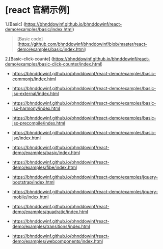 
# [react 官網示例]

1.[Basic] (https://bhnddowinf.github.io/bhnddowinf/react-demo/examples/basic/index.html)

> [Basic code] (https://github.com/bhnddowinf/bhnddowinf/blob/master/react-demo/examples/basic/index.html) 

2.[Basic-click-counte] (https://bhnddowinf.github.io/bhnddowinf/react-demo/examples/basic-click-counter/index.html)


- https://bhnddowinf.github.io/bhnddowinf/react-demo/examples/basic-commonjs/index.html

- https://bhnddowinf.github.io/bhnddowinf/react-demo/examples/basic-jsx-external/index.html

- https://bhnddowinf.github.io/bhnddowinf/react-demo/examples/basic-jsx-harmony/index.html

- https://bhnddowinf.github.io/bhnddowinf/react-demo/examples/basic-jsx-precompile/index.html

- https://bhnddowinf.github.io/bhnddowinf/react-demo/examples/basic-jsx/index.html

- https://bhnddowinf.github.io/bhnddowinf/react-demo/examples/basic/index.html

- https://bhnddowinf.github.io/bhnddowinf/react-demo/examples/fibe/index.html

- https://bhnddowinf.github.io/bhnddowinf/react-demo/examples/jquery-bootstrap/index.html

- https://bhnddowinf.github.io/bhnddowinf/react-demo/examples/jquery-mobile/index.html

- https://bhnddowinf.github.io/bhnddowinf/react-demo/examples/quadratic/index.html

- https://bhnddowinf.github.io/bhnddowinf/react-demo/examples/transitions/index.html

- https://bhnddowinf.github.io/bhnddowinf/react-demo/examples/webcomponents/index.html
